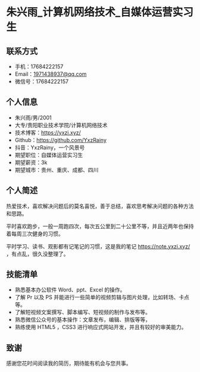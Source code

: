 

# 朱兴雨\_计算机网络技术_自媒体运营实习生

## 联系方式

- 手机：17684222157
- Email：1971438937@qq.com
- 微信号：17684222157

## 个人信息

 - 朱兴雨/男/2001
 - 大专/贵阳职业技术学院/计算机网络技术
 - 技术博客：https://yxzi.xyz/
 - Github：https://github.com/YxzRainy
 - 抖音：YxzRainy，一个风景号
 - 期望职位：自媒体运营实习生
 - 期望薪资：3k
 - 期望城市：贵州、重庆、成都、四川

## 个人简述

热爱技术，喜欢解决问题后的莫名喜悦，善于总结，喜欢思考解决问题的各种方法和思路。

平时喜欢跑步，一般一周跑四次，每次五公里到二十公里不等，并且近两年也保持着每周三次健身的习惯。

平时学习、读书、观影都有记笔记的习惯，这是我的笔记 https://note.yxzi.xyz/ ，有点乱，很久没整理了。

## 技能清单

- 熟悉基本办公软件 Word、ppt、Excel 的操作。
- 了解 Pr 以及 PS 并能进行一些简单的视频剪辑与图片处理，比如转场、卡点等。
- 了解短视频文案撰写、脚本编写、短视频的制作与发布等。
- 熟悉微信公众号的基本操作：文章发布，编辑、排版等等，
- 熟练使用  HTML5 ，CSS3 进行响应式网站开发，并且有较好的审美能力。

## 致谢
感谢您花时间阅读我的简历，期待能有机会与您共事。